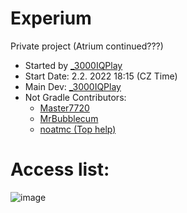 # Experium
Private project (Atrium continued???) <br />
- Started by [_3000IQPlay](https://github.com/3000IQPlay) <br />
- Start Date: 2.2. 2022 18:15 (CZ Time)
- Main Dev: [_3000IQPlay](https://github.com/3000IQPlay)
- Not Gradle Contributors: 
  - [Master7720](https://github.com/master7720)
  - [MrBubblecum](https://github.com/MrBubblegum)
  - [noatmc (Top help)](https://github.com/noatmc)

# Access list:
![image](https://user-images.githubusercontent.com/75604883/203824655-cb81c6af-225c-4fa4-9d80-60ca9e4b09f7.png)
